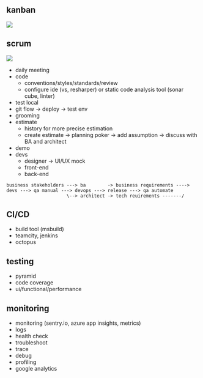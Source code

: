 ## kanban

<img src="https://leankit.com/uploads/images/general/_xLarge/kanban_guide_print_KPO_bleed_board2.jpg" />

## scrum 

<img src="https://www.pmi.org/kasimage/d3e3f54a-6437-4c34-96c0-a8022b3e7a61/image01.jpg" />

* daily meeting
* code
  * conventions/styles/standards/review
  * configure ide (vs, resharper) or static code analysis tool (sonar cube, linter)
* test local
* git flow -> deploy -> test env
* grooming
* estimate
  * history for more precise estimation
  * create estimate -> planning poker -> add assumption -> discuss with BA and architect
* demo
* devs
  * designer -> UI/UX mock
  * front-end
  * back-end
  
```
business stakeholders ---> ba        -> business requirements ----> devs ---> qa manual ---> devops ---> release ---> qa automate
                      \--> architect -> tech reuirements -------/ 
```

## CI/CD
* build tool (msbuild)
* teamcity, jenkins
* octopus

## testing
* pyramid
* code coverage
* ui/functional/performance

## monitoring
* monitoring (sentry.io, azure app insights, metrics)
* logs
* health check
* troubleshoot
* trace
* debug
* profiling
* google analytics
